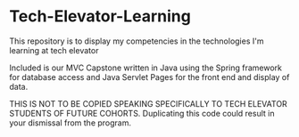 # Tech-Elevator-Learning
This repository is to display my competencies in the technologies I'm learning at tech elevator

Included is our MVC Capstone written in Java using the Spring framework for database access and Java Servlet Pages for the front end and display of data.

THIS IS NOT TO BE COPIED SPEAKING SPECIFICALLY TO TECH ELEVATOR STUDENTS OF FUTURE COHORTS. Duplicating this code could result in your dismissal from the program.
